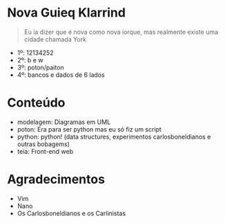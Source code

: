 # Nova Guieq Klarrind
> Eu ia dizer que é nova como nova iorque, mas realmente existe uma cidade chamada York

- 1º: 12134252
- 2º: b e w
- 3º: poton/paiton
- 4º: bancos e dados de 6 lados

# Conteúdo
- modelagem: Diagramas em UML
- poton: Era para ser python mas eu só fiz um script
- python: python! (data structures, experimentos carlosboneldianos e outras bobagems)
- teia: Front-end web

# Agradecimentos
- Vim
- Nano
- Os Carlosboneldianos e os Carlinistas
